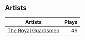 ## Artists
Artists | Plays 
----- | -----: 
[The Royal Guardsmen](/artists/the-royal-guardsmen-38732) | 49

